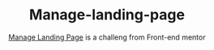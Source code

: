 <h1 align="center">Manage-landing-page</h1>
<p align="center"><a href="https://www.frontendmentor.io/challenges/manage-landing-page-SLXqC6P5/hub">Manage Landing Page</a> is a challeng from Front-end mentor</p>
